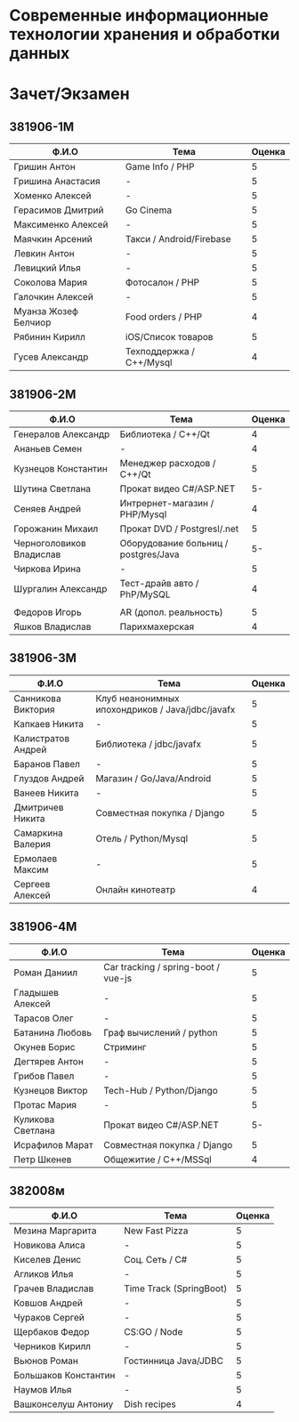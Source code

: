 # Современные информационные технологии хранения и обработки данных
# Зачет/Экзамен

## 381906-1М
| Ф.И.О                       | Тема                                      | Оценка |
|-----------------------------|-------------------------------------------|--------|
| Гришин Антон                | Game Info / PHP                           | 5      |
| Гришина Анастасия           | -                                         | 5      |
| Хоменко Алексей             | -                                         | 5      |
| Герасимов Дмитрий           | Go Cinema                                 | 5      |
| Максименко Алексей          | -                                         | 5      |
| Маячкин Арсений             | Такси / Android/Firebase                  | 5      |
| Левкин Антон                | -                                         | 5      |
| Левицкий Илья               | -                                         | 5      |
| Соколова Мария              | Фотосалон / PHP                           | 5      |
| Галочкин Алексей            | -                                         | 5      |
| Муанза Жозеф Белчиор        | Food orders / PHP                         | 4      |
| Рябинин Кирилл              | iOS/Список товаров                        | 5      |
| Гусев Александр             | Техподдержка / C++/Mysql                  | 4      |

## 381906-2М
| Ф.И.О                       | Тема                                      | Оценка |
|-----------------------------|-------------------------------------------|--------|
| Генералов Александр         | Библиотека / C++/Qt                       | 4      |
| Ананьев Семен               | -                                         | 4      |
| Кузнецов Константин         | Менеджер расходов / C++/Qt                | 5      |
| Шутина Светлана             | Прокат видео C#/ASP.NET                   | 5-     |
| Сеняев Андрей               | Интрернет-магазин / PHP/Mysql             | 4      |
| Горожанин Михаил            | Прокат DVD / Postgresl/.net               | 5      |
| Черноголовиков Владислав    | Оборудование больниц / postgres/Java      | 5-     |
| Чиркова Ирина               | -                                         | 5      |
| Шургалин Александр          | Тест-драйв авто / PhP/MySQL               | 4      |
|                             |                                           |        |
| Федоров Игорь               | AR (допол. реальность)                    | 5      |
| Яшков Владислав             | Парихмахерская                            | 4      |

## 381906-3М
| Ф.И.О                       | Тема                                             | Оценка |
|-----------------------------|--------------------------------------------------|--------|
| Санникова Виктория          | Клуб неанонимных ипохондриков / Java/jdbc/javafx | 5      |
| Капкаев Никита              | -                                                | 5      |
| Калистратов Андрей          | Библиотека / jdbc/javafx                         | 5      |
| Баранов Павел               | -                                                | 5      |
| Глуздов Андрей              | Магазин / Go/Java/Android                        | 5      |
| Ванеев Никита               | -                                                | 5      |
| Дмитричев Никита            | Совместная покупка / Django                      | 5      |
| Самаркина Валерия           | Отель / Python/Mysql                             | 5      |
| Ермолаев Максим             | -                                                | 5      |
| Сергеев Алексей             | Онлайн кинотеатр                                 | 4      |

## 381906-4М
| Ф.И.О                       | Тема                                      | Оценка |
|-----------------------------|-------------------------------------------|--------|
| Роман Даниил                | Car tracking / spring-boot / vue-js       | 5      |
| Гладышев Алексей            | -                                         | 5      |
| Тарасов Олег                | -                                         | 5      |
| Батанина Любовь             | Граф вычислений / python                  | 5      |
| Окунев Борис                | Стриминг                                  | 5      |
| Дегтярев Антон              | -                                         | 5      |
| Грибов Павел                | -                                         | 5      |
| Кузнецов Виктор             | Tech-Hub / Python/Django                  | 5      |
| Протас Мария                | -                                         | 5      |
| Куликова Светлана           | Прокат видео C#/ASP.NET                   | 5-     |
| Исрафилов Марат             | Совместная покупка / Django               | 5      |
| Петр Шкенев                 | Общежитие / C++/MSSql                     | 4      |

## 382008м
| Ф.И.О                       | Тема                                      | Оценка |
|-----------------------------|-------------------------------------------|--------|
| Мезина Маргарита            | New Fast Pizza                            | 5      |
| Новикова Алиса              | -                                         | 5      |
| Киселев Денис               | Соц. Сеть / C#                            | 5      |
| Агликов Илья                | -                                         | 5      |
| Грачев Владислав            | Time Track (SpringBoot)                   | 5      |
| Ковшов Андрей               | -                                         | 5      |
| Чураков Сергей              | -                                         | 5      |
| Щербаков Федор              | CS:GO / Node                              | 5      |
| Черников Кирилл             | -                                         | 5      |
| Вьюнов Роман                | Гостинница Java/JDBC                      | 5      |
| Большаков Константин        | -                                         | 5      |
| Наумов Илья                 | -                                         | 5      |
| Вашконселуш Антониу         | Dish recipes                              | 4      |


